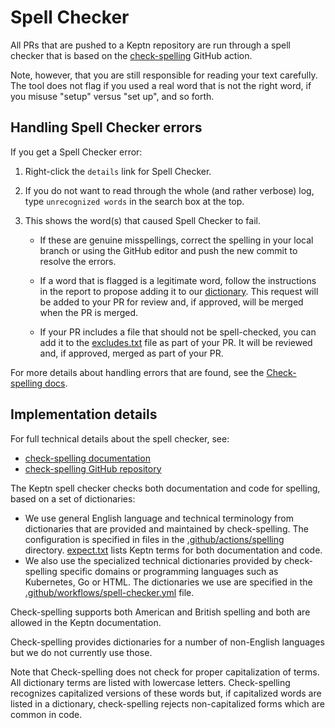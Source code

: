 # Spell Checker

All PRs that are pushed to a Keptn repository
are run through a spell checker that is based on the
[check-spelling](https://github.com/check-spelling/check-spelling)
GitHub action.

Note, however, that you are still responsible for reading your text carefully.
The tool does not flag if you used a real word that is not the right word,
if you misuse "setup" versus "set up", and so forth.

## Handling Spell Checker errors

If you get a Spell Checker error:

1. Right-click the `details` link for Spell Checker.
1. If you do not want to read through the whole (and rather verbose) log,
   type `unrecognized words` in the search box at the top.
1. This shows the word(s) that caused Spell Checker to fail.

   - If these are genuine misspellings,
     correct the spelling in your local branch
     or using the GitHub editor
     and push the new commit to resolve the errors.

   - If a word that is flagged is a legitimate word,
     follow the instructions in the report
     to propose adding it to our [dictionary](https://github.com/keptn/lifecycle-toolkit/blob/main/.github/actions/spelling/expect.txt).
     This request will be added to your PR for review
     and, if approved, will be merged when the PR is merged.

   - If your PR includes a file that should not be spell-checked,
     you can add it to the
     [excludes.txt](https://github.com/keptn/lifecycle-toolkit/blob/main/.github/actions/spelling/excludes.txt) file
     as part of your PR.
     It will be reviewed and, if approved,
     merged as part of your PR.

For more details about handling errors that are found, see the
[Check-spelling docs](https://docs.check-spelling.dev/).

## Implementation details

For full technical details about the spell checker, see:

- [check-spelling documentation](https://docs.check-spelling.dev/)
- [check-spelling GitHub repository](https://github.com/check-spelling/check-spelling)

The Keptn spell checker checks both documentation and code for spelling,
based on a set of dictionaries:

- We use general English language and technical terminology
  from dictionaries that are provided and maintained by check-spelling.
  The configuration is specified in files in the
  [.github/actions/spelling](https://github.com/keptn/lifecycle-toolkit/tree/main/.github/actions/spelling)
  directory.
  [expect.txt](https://github.com/keptn/lifecycle-toolkit/tree/main/.github/actions/spelling)
  lists Keptn terms for both documentation and code.
- We also use the specialized technical dictionaries provided by check-spelling specific domains
  or programming languages such as Kubernetes, Go or HTML.
  The dictionaries we use are specified in the
  [.github/workflows/spell-checker.yml](https://github.com/keptn/lifecycle-toolkit/blob/main/.github/workflows/spell-checker.yml)
  file.

Check-spelling supports both American and British spelling
and both are allowed in the Keptn documentation.

Check-spelling provides dictionaries for a number of non-English languages
but we do not currently use those.

Note that Check-spelling does not check for proper capitalization of terms.
All dictionary terms are listed with lowercase letters.
Check-spelling recognizes capitalized versions of these words but,
if capitalized words are listed in a dictionary,
check-spelling rejects non-capitalized forms
which are common in code.
